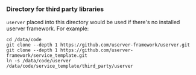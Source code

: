 ### Directory for third party libraries

`userver` placed into this directory would be used if there's no installed
userver framework. For example:

```
cd /data/code
git clone --depth 1 https://github.com/userver-framework/userver.git
git clone --depth 1 https://github.com/userver-framework/service_template.git
ln -s /data/code/userver /data/code/service_template/third_party/userver
```
